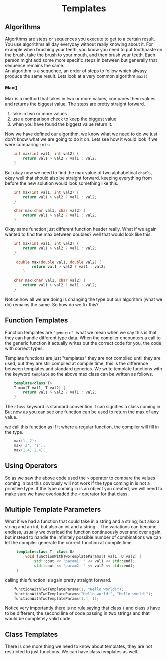 <div align="center"><h1> Templates </h1></div> 

## Algorithms
Algorithms are steps or sequences you execute to get to a certain result. You 
use algorithms all day everyday without really knowing about it. For example 
when brushing your teeth, you know you need to put toothpaste on the brush, take the 
brush to your mouth, and then brush your teeth. Each person might add some more 
specific steps in between but generally that sequence remains the same.   
An algorithm is a sequence, an order of steps to follow which alwasy produce the same 
result. Lets look at a very common algorithm `max()`

#### Max()
Max is a method that takes in two or more values, compares them values and returns 
the biggest value. The steps are pretty straight forward. 
1. take in two or more values 
2. use a comparison check to keep the biggest value 
3. when you have found the biggest value return it. 

Now we have defined our algorithm, we know what we need to do we just don't know 
what we are going to do it on. Lets see how it would look if we were comparing `ints`: 

```c++
    int max(int val1, int val2) {    
        return val1 > val2 ? val1 : val2;
    }
```

But okay now we need to find the max value of two alphabetical `char`'s, okay well that 
should also be straight forward. keeping everything from before the new solution 
would look something like this. 

```c++
    int max(int val1, int val2) {    
        return val1 > val2 ? val1 : val2;
    }

    char max(char val1, char val2) {    
        return val1 > val2 ? val1 : val2;
    }
```

Okay same function just different function header really. What if we again wanted to find the 
max between doubles? well that would look like this.


```c++
    int max(int val1, int val2) {    
        return val1 > val2 ? val1 : val2;
    }
    
     double max(double val1, double val2) {    
            return val1 > val2 ? val1 : val2;
        }

    char max(char val1, char val2) {    
        return val1 > val2 ? val1 : val2;
    }
```

Notice how all we are doing is changing the type but our algorithm (what we do) remains 
the same. So how do we fix this?

## Function Templates 
Function templates are `"generic"`, what we mean when we say this is that they can 
handle different type data. When the compiler encounters a call to the generic function
it actually writes out the correct code for you, the code with correct types. 

Template functions are just "templates" they are not compiled until they are used,
but they are still compiled at compile time, this is the difference between 
templates and standard generics. We write template functions with the keyword `template` 
so the above max class can be written as follows.

```c++ 
    template<class T>
    T max(T val1, T val2) {
        return val1 > val2 ? val1 : val2;
    }    
```

The `class` keyword is standard convention it can signifies a class coming in. But 
now as you can see one function can be used to return the max of any value. 

we call this function as if it where a regular function, the compiler will fill in the type.

```c++
    max(1, 2);
    max('a', 'z');
    max(1.4, 2.4);
```

## Using Operators
So as we saw the above code used the `>` operator to compare the values coming in 
but this obviously will not work if the type coming in is not a primitive type. If 
the type coming in is an object you created, we will need to make sure we have overloaded 
the `<` operator for that class. 

## Multiple Template Parameters 
What if we had a function that could take in a string and a string, but also a string and an
int, but also an int and a string... The variations can become endless, usually we overload the
function continuously over and over again, but instead to handle the infinitely possible number 
of combinations we can let the compiler generate the correct function at compile time. 


```c++
     template<class T, class U>
         void functionWithTwoTemplateParams(T val1, U val2) {
             std::cout << "param1: " << val1 << std::endl;
             std::cout << "param2: " << val2 << std::endl;
     }
```

calling this function is again pretty straight forward. 
```c++
    functionWithTwoTemplateParams(1, "Hello world!");
    functionWithTwoTemplateParams("Hello world!", "Hello world!");
    functionWithTwoTemplateParams(1.4, 1);
```

Notice very importantly there is no rule saying that class `T` and class `U` have to be 
different, the second line of code passing in two strings and that would be completely valid 
code. 


## Class Templates
There is one more thing we need to know about templates, they are not restricted to just 
functions. We can have class templates as well. 
    